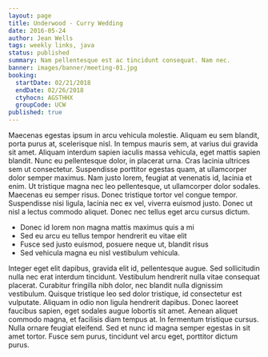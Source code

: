```yaml
---
layout: page
title: Underwood - Curry Wedding
date: 2016-05-24
author: Jean Wells
tags: weekly links, java
status: published
summary: Nam pellentesque est ac tincidunt consequat. Nam nec.
banner: images/banner/meeting-01.jpg
booking:
  startDate: 02/21/2018
  endDate: 02/26/2018
  ctyhocn: AGSTHHX
  groupCode: UCW
published: true
---
```

Maecenas egestas ipsum in arcu vehicula molestie. Aliquam eu sem blandit, porta purus at, scelerisque nisl. In tempus mauris sem, at varius dui gravida sit amet. Aliquam interdum sapien iaculis massa vehicula, eget mattis sapien blandit. Nunc eu pellentesque dolor, in placerat urna. Cras lacinia ultrices sem ut consectetur. Suspendisse porttitor egestas quam, at ullamcorper dolor semper maximus. Nam justo lorem, feugiat at venenatis id, lacinia et enim. Ut tristique magna nec leo pellentesque, ut ullamcorper dolor sodales. Maecenas eu semper risus. Donec tristique tortor vel congue tempor. Suspendisse nisi ligula, lacinia nec ex vel, viverra euismod justo. Donec ut nisl a lectus commodo aliquet. Donec nec tellus eget arcu cursus dictum.

* Donec id lorem non magna mattis maximus quis a mi
* Sed eu arcu eu tellus tempor hendrerit eu vitae elit
* Fusce sed justo euismod, posuere neque ut, blandit risus
* Sed vehicula magna eu nisl vestibulum vehicula.

Integer eget elit dapibus, gravida elit id, pellentesque augue. Sed sollicitudin nulla nec erat interdum tincidunt. Vestibulum hendrerit nulla vitae consequat placerat. Curabitur fringilla nibh dolor, nec blandit nulla dignissim vestibulum. Quisque tristique leo sed dolor tristique, id consectetur est vulputate. Aliquam in odio non ligula hendrerit dapibus. Donec laoreet faucibus sapien, eget sodales augue lobortis sit amet. Aenean aliquet commodo magna, et facilisis diam tempus at. In fermentum tristique cursus. Nulla ornare feugiat eleifend. Sed et nunc id magna semper egestas in sit amet tortor. Fusce sem purus, tincidunt vel arcu eget, porttitor dictum purus.
